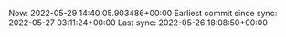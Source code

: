 Now: 2022-05-29 14:40:05.903486+00:00 Earliest commit since sync: 2022-05-27 03:11:24+00:00 Last sync: 2022-05-26 18:08:50+00:00
